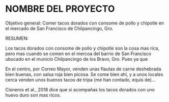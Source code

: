 NOMBRE DEL PROYECTO
============================================

Objetivo general: Comer tacos dorados con consome de pollo y chipotle en el mercado de San Francisco de Chilpancingo, Gro. 

RESUMEN: 

Los tacos dorados con consome de pollo y chipotle son la cosa mas rica, pero mas cuando se comen en el mercoa del barrio de San Francisco ubucado en el municio Chilpancingo de los Bravo, Gro. 
Pues ya que

En el centro, por Correo Mayor, venden unas flautas de carne deshebrada bien buenas, con salsa roja bien picosa. Se come bien ahí, 
y a unos locales cerca venden unos buenos tacos de tripa (me han contado, equis de)...

Cisneros et al., 2018 dice que si acompañas los tacos dorados con uno huevo duro son mas ricos. 

